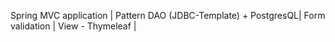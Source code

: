 Spring MVC application |
Pattern DAO (JDBC-Template) + PostgresQL|
Form validation |
View - Thymeleaf |
